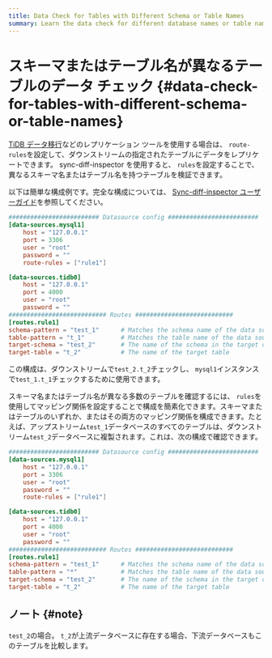 ```yaml
---
title: Data Check for Tables with Different Schema or Table Names
summary: Learn the data check for different database names or table names.
---
```


# スキーマまたはテーブル名が異なるテーブルのデータ チェック {#data-check-for-tables-with-different-schema-or-table-names}

[TiDB データ移行](/dm/dm-overview.md)などのレプリケーション ツールを使用する場合は、 `route-rules`を設定して、ダウンストリームの指定されたテーブルにデータをレプリケートできます。 sync-diff-inspector を使用すると、 `rules`を設定することで、異なるスキーマ名またはテーブル名を持つテーブルを検証できます。

以下は簡単な構成例です。完全な構成については、 [Sync-diff-inspector ユーザーガイド](/sync-diff-inspector/sync-diff-inspector-overview.md)を参照してください。

```toml
######################### Datasource config #########################
[data-sources.mysql1]
    host = "127.0.0.1"
    port = 3306
    user = "root"
    password = ""
    route-rules = ["rule1"]

[data-sources.tidb0]
    host = "127.0.0.1"
    port = 4000
    user = "root"
    password = ""
########################### Routes ###########################
[routes.rule1]
schema-pattern = "test_1"      # Matches the schema name of the data source. Supports the wildcards "*" and "?"
table-pattern = "t_1"          # Matches the table name of the data source. Supports the wildcards "*" and "?"
target-schema = "test_2"       # The name of the schema in the target database
target-table = "t_2"           # The name of the target table
```

この構成は、ダウンストリームで`test_2.t_2`チェックし、 `mysql1`インスタンスで`test_1.t_1`チェックするために使用できます。

スキーマ名またはテーブル名が異なる多数のテーブルを確認するには、 `rules`を使用してマッピング関係を設定することで構成を簡素化できます。スキーマまたはテーブルのいずれか、またはその両方のマッピング関係を構成できます。たとえば、アップストリーム`test_1`データベースのすべてのテーブルは、ダウンストリーム`test_2`データベースに複製されます。これは、次の構成で確認できます。

```toml
######################### Datasource config #########################
[data-sources.mysql1]
    host = "127.0.0.1"
    port = 3306
    user = "root"
    password = ""
    route-rules = ["rule1"]

[data-sources.tidb0]
    host = "127.0.0.1"
    port = 4000
    user = "root"
    password = ""
########################### Routes ###########################
[routes.rule1]
schema-pattern = "test_1"      # Matches the schema name of the data source. Supports the wildcards "*" and "?"
table-pattern = "*"            # Matches the table name of the data source. Supports the wildcards "*" and "?"
target-schema = "test_2"       # The name of the schema in the target database
target-table = "t_2"           # The name of the target table
```

## ノート {#note}

`test_2`の場合。 `t_2`が上流データベースに存在する場合、下流データベースもこのテーブルを比較します。
